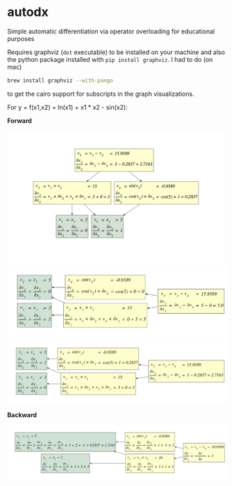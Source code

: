 # autodx

Simple automatic differentiation via operator overloading for educational purposes

Requires graphviz (`dot` executable) to be installed on your machine and also the python package installed with `pip install graphviz`. I had to do (on mac)

```bash
brew install graphviz --with-pango
```

to get the cairo support for subscripts in the graph visualizations.

For y = f(x1,x2) = ln(x1) + x1 * x2 - sin(x2):

**Forward**

<img src="images/forward-TD-x2.png" width=500>

<img src="images/forward-x1.png" width=600>
<img src="images/forward-x2.png" width=600>

**Backward**

<img src="images/backward.png" width=700>